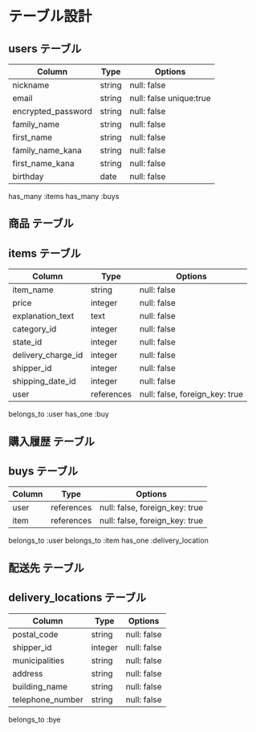 # テーブル設計

## users テーブル

| Column             | Type   | Options                 |
| ------------------ | ------ | ----------------------- |
| nickname           | string | null: false             |
| email              | string | null: false unique:true |
| encrypted_password | string | null: false             |
| family_name        | string | null: false             |
| first_name         | string | null: false             |
| family_name_kana   | string | null: false             |
| first_name_kana    | string | null: false             |
| birthday           | date   | null: false             |

has_many :items
has_many :buys

## 商品 テーブル 
## items テーブル

| Column             | Type       | Options                        |
| ------------------ | ---------- | ------------------------------ |
| item_name          | string     | null: false                    |
| price              | integer    | null: false                    |
| explanation_text   | text       | null: false                    |
| category_id        | integer    | null: false                    |
| state_id           | integer    | null: false                    |
| delivery_charge_id | integer    | null: false                    |
| shipper_id         | integer    | null: false                    |
| shipping_date_id   | integer    | null: false                    |
| user               | references | null: false, foreign_key: true |

belongs_to :user
has_one    :buy

## 購入履歴 テーブル
## buys テーブル

| Column    | Type       | Options                        |
| --------- | ---------- | ------------------------------ |
| user      | references | null: false, foreign_key: true |
| item      | references | null: false, foreign_key: true |

belongs_to :user
belongs_to :item
has_one    :delivery_location

## 配送先 テーブル
## delivery_locations テーブル

| Column             | Type       | Options     |
| ------------------ | -----------| ----------- |
| postal_code        | string     | null: false |
| shipper_id         | integer    | null: false |
| municipalities     | string     | null: false |
| address            | string     | null: false |
| building_name      | string     | null: false |
| telephone_number   | string     | null: false |

belongs_to :bye